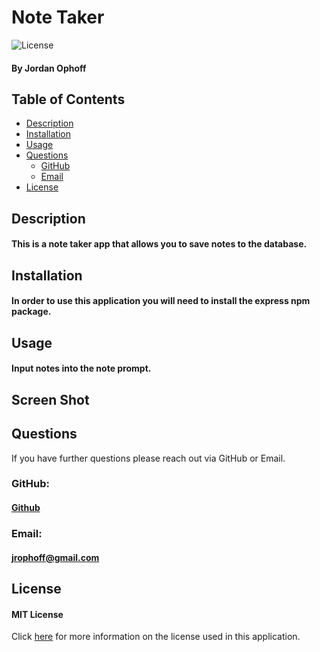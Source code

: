 # Note Taker

![License](https://img.shields.io/badge/License-MIT_License-blue)

#### By Jordan Ophoff

## Table of Contents

- [Description](#description)
- [Installation](#installation)
- [Usage](#usage)
- [Questions](#questions)
    - [GitHub](#github)
    - [Email](#email)
- [License](#license)

## Description

#### This is a note taker app that allows you to save notes to the database.

## Installation

#### In order to use this application you will need to install the express npm package.

## Usage

#### Input notes into the note prompt.

## Screen Shot


## Questions
If you have further questions please reach out via GitHub or Email.
### GitHub:
#### <a href="https://github.com/jrophoff">Github</a>

### Email:
#### jrophoff@gmail.com

## License

#### MIT License

Click [here](https://choosealicense.com/licenses/mit/) for more information on the license used in this application.
